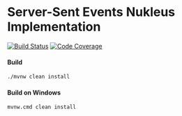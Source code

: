 # Server-Sent Events Nukleus Implementation

[![Build Status][build-status-image]][build-status]
[![Code Coverage][code-coverage-image]][code-coverage]

#### Build
```bash
./mvnw clean install
```
#### Build on Windows
```bash
mvnw.cmd clean install
```

[build-status-image]: https://travis-ci.com/reaktivity/nukleus-sse.java.svg?branch=develop
[build-status]: https://travis-ci.com/reaktivity/nukleus-sse.java
[code-coverage-image]: https://codecov.io/gh/reaktivity/nukleus-sse.java/branch/develop/graph/badge.svg
[code-coverage]: https://codecov.io/gh/reaktivity/nukleus-sse.java
